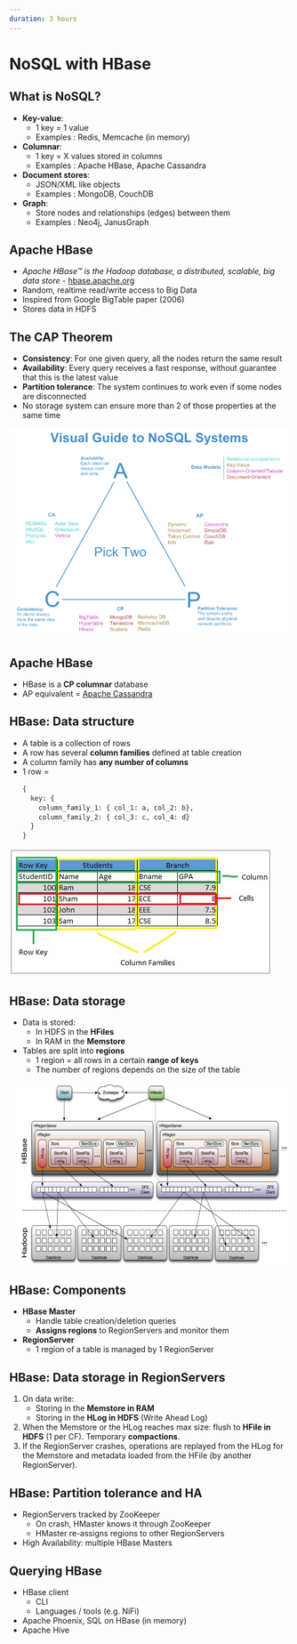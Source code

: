 ```yaml
---
duration: 3 hours
---
```


# NoSQL with HBase

## What is NoSQL?

- **Key-value**:
  - 1 key = 1 value
  - Examples : Redis, Memcache (in memory)
- **Columnar**:
  - 1 key = X values stored in columns
  - Examples : Apache HBase, Apache Cassandra
- **Document stores**:
  - JSON/XML like objects
  - Examples : MongoDB, CouchDB
- **Graph**:
  - Store nodes and relationships (edges) between them
  - Examples : Neo4j, JanusGraph

## Apache HBase

- _Apache HBase™ is the Hadoop database, a distributed, scalable, big data store_ - [hbase.apache.org](hbase.apache.org)
- Random, realtime read/write access to Big Data
- Inspired from Google BigTable paper (2006)
- Stores data in HDFS

## The CAP Theorem

- **Consistency**: For one given query, all the nodes return the same result
- **Availability**: Every query receives a fast response, without guarantee that this is the latest value
- **Partition tolerance**: The system continues to work even if some nodes are disconnected
- No storage system can ensure more than 2 of those properties at the same time

![CAP theorem](./assets/cap_theorem.png)

## Apache HBase

- HBase is a **CP columnar** database
- AP equivalent = [Apache Cassandra](https://cassandra.apache.org)

## HBase: Data structure

- A table is a collection of rows
- A row has several **column families** defined at table creation
- A column family has **any number of columns**
- 1 row =
  ```python
  {
    key: {
      column_family_1: { col_1: a, col_2: b},
      column_family_2: { col_3: c, col_4: d}
    }
  }
  ```

![HBase data structure](./assets/hbase_data_structure.jpg)

## HBase: Data storage

- Data is stored:
  - In HDFS in the **HFiles**
  - In RAM in the **Memstore**
- Tables are split into **regions**
  - 1 region = all rows in a certain **range of keys**
  - The number of regions depends on the size of the table

![HBase architecture](./assets/hbase_architecture.png)

## HBase: Components

- **HBase Master**
  - Handle table creation/deletion queries
  - **Assigns regions** to RegionServers and monitor them
- **RegionServer**
  - 1 region of a table is managed by 1 RegionServer

## HBase: Data storage in RegionServers

1. On data write:
   - Storing in the **Memstore in RAM**
   - Storing in the **HLog in HDFS** (Write Ahead Log)
2. When the Memstore or the HLog reaches max size: flush to **HFile in HDFS** (1 per CF). Temporary **compactions**.
3. If the RegionServer crashes, operations are replayed from the HLog for the Memstore and metadata loaded from the HFile (by another RegionServer).

## HBase: Partition tolerance and HA

- RegionServers tracked by ZooKeeper
  - On crash, HMaster knows it through ZooKeeper
  - HMaster re-assigns regions to other RegionServers
- High Availability: multiple HBase Masters

## Querying HBase

- HBase client
  - CLI
  - Languages / tools (e.g. NiFi)
- Apache Phoenix, SQL on HBase (in memory)
- Apache Hive
